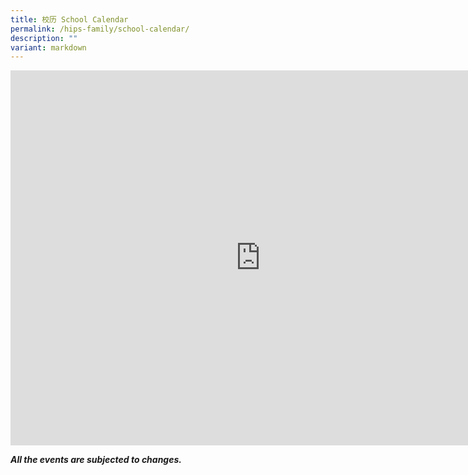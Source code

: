 ```yaml
---
title: 校历 School Calendar
permalink: /hips-family/school-calendar/
description: ""
variant: markdown
---
```

<iframe src="https://calendar.google.com/calendar/embed?src=admin_holyinnocent%40moe.edu.sg&amp;ctz=Asia%2FSingapore" style="border: 0" width="800" height="600" frameborder="0" scrolling="no"></iframe>

***All the events are subjected to changes.***